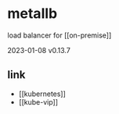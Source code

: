 # metallb

load balancer for [[on-premise]]

2023-01-08 
v0.13.7

## link
- [[kubernetes]]
- [[kube-vip]]
